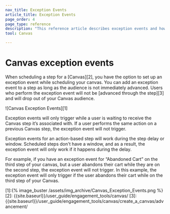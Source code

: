 ```yaml
---
nav_title: Exception Events 
article_title: Exception Events
page_order: 4
page_type: reference
description: "This reference article describes exception events and how they impact your Canvas steps."
tool: Canvas

---
```


# Canvas exception events

When scheduling a step for a [Canvas][2], you have the option to set up an exception event while scheduling your canvas. You can add an exception event to a step as long as the audience is not immediately advanced. Users who perform the exception event will not be [advanced through the step][3] and will drop out of your Canvas audience.

![Canvas Exception Events][1]

Exception events will only trigger while a user is waiting to receive the Canvas step it’s associated with. If a user performs the same action on a previous Canvas step, the exception event will not trigger.

Exception events for an action-based step will work during the step delay or window. Scheduled steps don't have a window, and as a result, the exception event will only work if it happens during the delay.

For example, if you have an exception event for “Abandoned Cart” on the third step of your canvas, but a user abandons their cart while they are on the second step, the exception event will not trigger. In this example, the exception event will only trigger if the user abandons their cart while on the third step of your Canvas. 


[1]:{% image_buster /assets/img_archive/Canvas_Exception_Events.png %}
[2]: {{site.baseurl}}/user_guide/engagement_tools/canvas/
[3]: {{site.baseurl}}/user_guide/engagement_tools/canvas/create_a_canvas/advancement/
